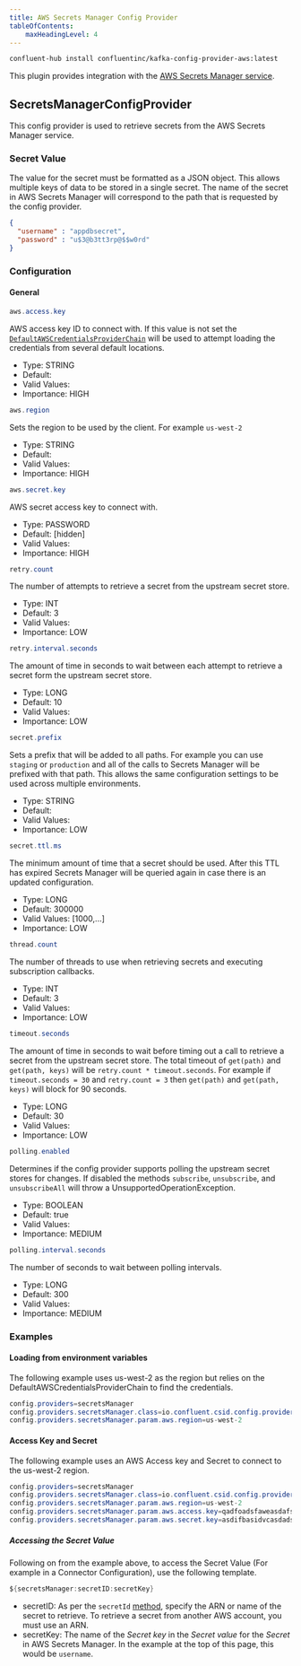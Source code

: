 ```yaml
---
title: AWS Secrets Manager Config Provider
tableOfContents:
    maxHeadingLevel: 4
---
```


```bash
confluent-hub install confluentinc/kafka-config-provider-aws:latest
```

This plugin provides integration with the [AWS Secrets Manager service](https://aws.amazon.com/secrets-manager).

## SecretsManagerConfigProvider

This config provider is used to retrieve secrets from the AWS Secrets Manager service.

### Secret Value

The value for the secret must be formatted as a JSON object. This allows multiple keys of data to be stored in a single secret. The name of the secret in AWS Secrets Manager will correspond to the path that is requested by the config provider.

```json
{
  "username" : "appdbsecret",
  "password" : "u$3@b3tt3rp@$$w0rd"
}
```

### Configuration


#### General

```java
aws.access.key
```
AWS access key ID to connect with. If this value is not set the [`DefaultAWSCredentialsProviderChain`](https://docs.aws.amazon.com/AWSJavaSDK/latest/javadoc/com/amazonaws/auth/DefaultAWSCredentialsProviderChain.html) will be used to attempt loading the credentials from several default locations.

* Type: STRING
* Default:
* Valid Values:
* Importance: HIGH

```java
aws.region
```
Sets the region to be used by the client. For example `us-west-2`

* Type: STRING
* Default:
* Valid Values:
* Importance: HIGH

```java
aws.secret.key
```
AWS secret access key to connect with.

* Type: PASSWORD
* Default: [hidden]
* Valid Values:
* Importance: HIGH

```java
retry.count
```
The number of attempts to retrieve a secret from the upstream secret store.

* Type: INT
* Default: 3
* Valid Values:
* Importance: LOW

```java
retry.interval.seconds
```
The amount of time in seconds to wait between each attempt to retrieve a secret form the upstream secret store.

* Type: LONG
* Default: 10
* Valid Values:
* Importance: LOW

```java
secret.prefix
```
Sets a prefix that will be added to all paths. For example you can use `staging` or `production` and all of the calls to Secrets Manager will be prefixed with that path. This allows the same configuration settings to be used across multiple environments.

* Type: STRING
* Default:
* Valid Values:
* Importance: LOW

```java
secret.ttl.ms
```
The minimum amount of time that a secret should be used. After this TTL has expired Secrets Manager will be queried again in case there is an updated configuration.

* Type: LONG
* Default: 300000
* Valid Values: [1000,...]
* Importance: LOW

```java
thread.count
```
The number of threads to use when retrieving secrets and executing subscription callbacks.

* Type: INT
* Default: 3
* Valid Values:
* Importance: LOW

```java
timeout.seconds
```
The amount of time in seconds to wait before timing out a call to retrieve a secret from the upstream secret store. The total timeout of `get(path)` and `get(path, keys)` will be `retry.count * timeout.seconds`. For example if `timeout.seconds = 30` and `retry.count = 3` then `get(path)` and `get(path, keys)` will block for 90 seconds.

* Type: LONG
* Default: 30
* Valid Values:
* Importance: LOW

```java
polling.enabled
```
Determines if the config provider supports polling the upstream secret stores for changes. If disabled the methods `subscribe`, `unsubscribe`, and `unsubscribeAll` will throw a UnsupportedOperationException.

* Type: BOOLEAN
* Default: true
* Valid Values:
* Importance: MEDIUM

```java
polling.interval.seconds
```
The number of seconds to wait between polling intervals.

* Type: LONG
* Default: 300
* Valid Values:
* Importance: MEDIUM

### Examples

#### Loading from environment variables

The following example uses us-west-2 as the region but relies on the DefaultAWSCredentialsProviderChain to find the credentials.

```java
config.providers=secretsManager
config.providers.secretsManager.class=io.confluent.csid.config.provider.aws.SecretsManagerConfigProvider
config.providers.secretsManager.param.aws.region=us-west-2
```
#### Access Key and Secret

The following example uses an AWS Access key and Secret to connect to the us-west-2 region.

```java
config.providers=secretsManager
config.providers.secretsManager.class=io.confluent.csid.config.provider.aws.SecretsManagerConfigProvider
config.providers.secretsManager.param.aws.region=us-west-2
config.providers.secretsManager.param.aws.access.key=qadfoadsfaweasdafsd
config.providers.secretsManager.param.aws.secret.key=asdifbasidvcasdadsfasd
```

##### Accessing the Secret Value

Following on from the example above, to access the Secret Value (For example in a Connector Configuration), use the following template.
```java
${secretsManager:secretID:secretKey}
```
* secretID: As per the `secretId` [method](https://sdk.amazonaws.com/java/api/latest/software/amazon/awssdk/services/secretsmanager/model/GetSecretValueRequest.html#secretId()), specify the ARN or name of the secret to retrieve. To retrieve a secret from another AWS account, you must use an ARN.
* secretKey: The name of the *Secret key* in the *Secret value* for the *Secret* in AWS Secrets Manager. In the example at the top of this page, this would be `username`.